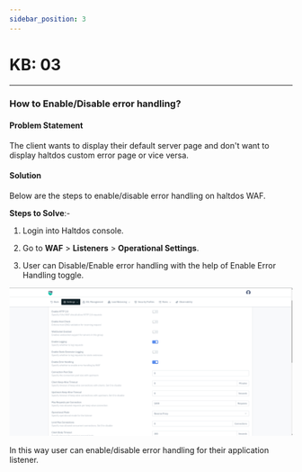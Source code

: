 ```yaml
---
sidebar_position: 3
---
```


# KB: 03

---

### **How to Enable/Disable error handling?**

#### **Problem Statement**

The client wants to display their default server page and don't want to display haltdos custom error page or vice versa.

#### **Solution**

Below are the steps to enable/disable error handling on haltdos WAF.

**Steps to Solve**:-

1. Login into Haltdos console.

2. Go to **WAF** > **Listeners** > **Operational Settings**.

3. User can Disable/Enable error handling with the help of Enable Error Handling toggle.

![kb-03](/img/waf/v8/kb/errorhand.png)

In this way user can enable/disable error handling for their application listener.
